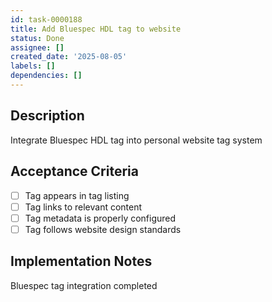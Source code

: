 ```yaml
---
id: task-0000188
title: Add Bluespec HDL tag to website
status: Done
assignee: []
created_date: '2025-08-05'
labels: []
dependencies: []
---
```


## Description

Integrate Bluespec HDL tag into personal website tag system

## Acceptance Criteria

- [ ] Tag appears in tag listing
- [ ] Tag links to relevant content
- [ ] Tag metadata is properly configured
- [ ] Tag follows website design standards

## Implementation Notes

Bluespec tag integration completed

